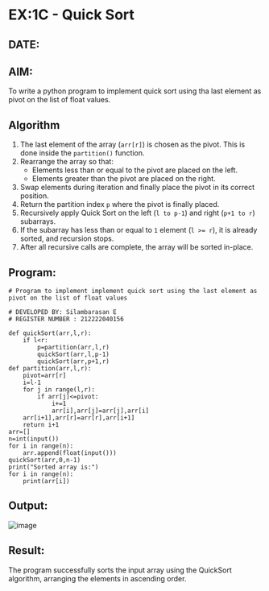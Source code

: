 # EX:1C - Quick Sort
## DATE:

## AIM:
To write a python program to implement quick sort using tha last element as pivot on the list of float values.

## Algorithm

1. The last element of the array (`arr[r]`) is chosen as the pivot. This is done inside the `partition()` function.
2. Rearrange the array so that:
   - Elements less than or equal to the pivot are placed on the left.
   - Elements greater than the pivot are placed on the right.
3. Swap elements during iteration and finally place the pivot in its correct position.
4. Return the partition index `p` where the pivot is finally placed.
5. Recursively apply Quick Sort on the left (`l to p-1`) and right (`p+1 to r`) subarrays.
6. If the subarray has less than or equal to `1` element (`l >= r`), it is already sorted, and recursion stops.
7. After all recursive calls are complete, the array will be sorted in-place.


## Program:
```
# Program to implement implement quick sort using the last element as pivot on the list of float values

# DEVELOPED BY: Silambarasan E
# REGISTER NUMBER : 212222040156

def quickSort(arr,l,r):
    if l<r:
        p=partition(arr,l,r)
        quickSort(arr,l,p-1)
        quickSort(arr,p+1,r)
def partition(arr,l,r):
    pivot=arr[r]
    i=l-1
    for j in range(l,r):
        if arr[j]<=pivot:
            i+=1
            arr[i],arr[j]=arr[j],arr[i]
    arr[i+1],arr[r]=arr[r],arr[i+1]
    return i+1
arr=[]
n=int(input())
for i in range(n):
    arr.append(float(input()))
quickSort(arr,0,n-1)
print("Sorted array is:")
for i in range(n):
    print(arr[i])
```


## Output:

![image](https://github.com/user-attachments/assets/f191cea4-2e72-4a81-a0a9-25352fb59a4d)


## Result:

The program successfully sorts the input array using the QuickSort algorithm, arranging the elements in ascending order.

